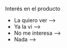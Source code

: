 Interés en el producto
- La quiero ver	    --> <i class="fa-solid fa-heart"></i>
- Ya la vi			--> </i><i class="fa-solid fa-couch"></i>
- No me interesa	--> <i class="fa-solid fa-thumbs-down"></i>
- Nada              --> <i class="fa-regular fa-heart"></i>
